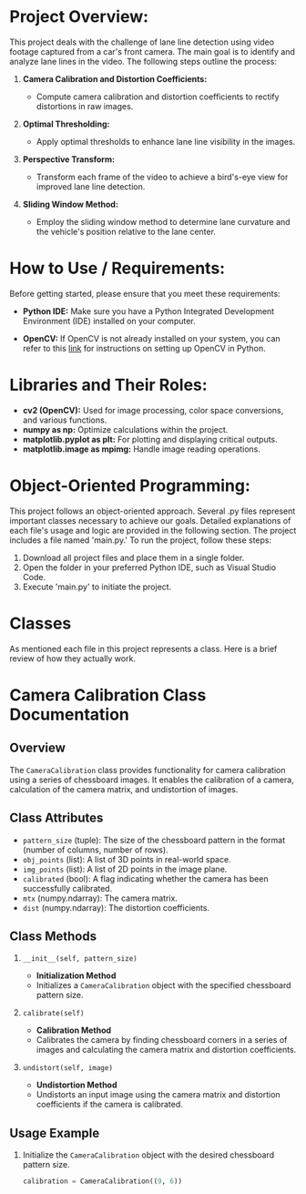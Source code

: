 # Project Overview:

This project deals with the challenge of lane line detection using video footage captured from a car's front camera. The main goal is to identify and analyze lane lines in the video. The following steps outline the process:

1. **Camera Calibration and Distortion Coefficients:**
   - Compute camera calibration and distortion coefficients to rectify distortions in raw images.

2. **Optimal Thresholding:**
   - Apply optimal thresholds to enhance lane line visibility in the images.

3. **Perspective Transform:**
   - Transform each frame of the video to achieve a bird's-eye view for improved lane line detection.

4. **Sliding Window Method:**
   - Employ the sliding window method to determine lane curvature and the vehicle's position relative to the lane center.

# How to Use / Requirements:

Before getting started, please ensure that you meet these requirements:

- **Python IDE:** Make sure you have a Python Integrated Development Environment (IDE) installed on your computer.

- **OpenCV:** If OpenCV is not already installed on your system, you can refer to this [link](https://pypi.org/project/opencv-python/) for instructions on setting up OpenCV in Python.

# Libraries and Their Roles:

- **cv2 (OpenCV):** Used for image processing, color space conversions, and various functions.
- **numpy as np:** Optimize calculations within the project.
- **matplotlib.pyplot as plt:** For plotting and displaying critical outputs.
- **matplotlib.image as mpimg:** Handle image reading operations.

# Object-Oriented Programming:

This project follows an object-oriented approach. Several .py files represent important classes necessary to achieve our goals. Detailed explanations of each file's usage and logic are provided in the following section. The project includes a file named 'main.py.' To run the project, follow these steps:

1. Download all project files and place them in a single folder.
2. Open the folder in your preferred Python IDE, such as Visual Studio Code.
3. Execute 'main.py' to initiate the project.


# Classes
As mentioned each file in this project represents a class. Here is a brief review of how they actually work.
# Camera Calibration Class Documentation

## Overview

The `CameraCalibration` class provides functionality for camera calibration using a series of chessboard images. It enables the calibration of a camera, calculation of the camera matrix, and undistortion of images.

## Class Attributes

- `pattern_size` (tuple): The size of the chessboard pattern in the format (number of columns, number of rows).
- `obj_points` (list): A list of 3D points in real-world space.
- `img_points` (list): A list of 2D points in the image plane.
- `calibrated` (bool): A flag indicating whether the camera has been successfully calibrated.
- `mtx` (numpy.ndarray): The camera matrix.
- `dist` (numpy.ndarray): The distortion coefficients.

## Class Methods

1. `__init__(self, pattern_size)`
   - **Initialization Method**
   - Initializes a `CameraCalibration` object with the specified chessboard pattern size.

2. `calibrate(self)`
   - **Calibration Method**
   - Calibrates the camera by finding chessboard corners in a series of images and calculating the camera matrix and distortion coefficients.

3. `undistort(self, image)`
   - **Undistortion Method**
   - Undistorts an input image using the camera matrix and distortion coefficients if the camera is calibrated.

## Usage Example

1. Initialize the `CameraCalibration` object with the desired chessboard pattern size.
   
   ```python
   calibration = CameraCalibration((9, 6))

